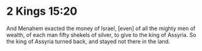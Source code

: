 # 2 Kings 15:20

And Menahem exacted the money of Israel, [even] of all the mighty men of wealth, of each man fifty shekels of silver, to give to the king of Assyria. So the king of Assyria turned back, and stayed not there in the land.